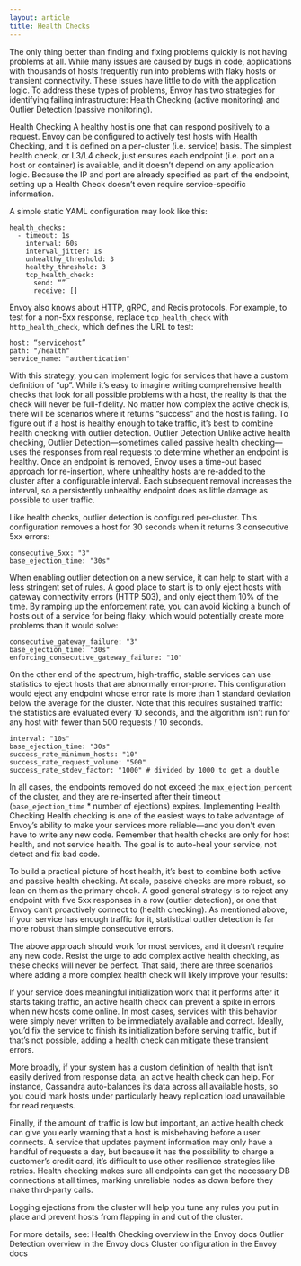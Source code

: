 ```yaml
---
layout: article
title: Health Checks
---
```


The only thing better than finding and fixing problems quickly is not having problems at all. While many issues are caused by bugs in code, applications with thousands of hosts frequently run into problems with flaky hosts or transient connectivity. These issues have little to do with the application logic. To address these types of problems, Envoy has two strategies for identifying failing infrastructure: Health Checking (active monitoring) and Outlier Detection (passive monitoring).

Health Checking
A healthy host is one that can respond positively to a request. Envoy can be configured to actively test hosts with Health Checking, and it is defined on a per-cluster (i.e. service) basis. The simplest health check, or L3/L4 check, just ensures each endpoint (i.e. port on a host or container) is available, and it doesn’t depend on any application logic. Because the IP and port are already specified as part of the endpoint, setting up a Health Check doesn’t even require service-specific information.

A simple static YAML configuration may look like this:

```
health_checks:
  - timeout: 1s
    interval: 60s
    interval_jitter: 1s
    unhealthy_threshold: 3
    healthy_threshold: 3
    tcp_health_check:
      send: “”
      receive: []
```

Envoy also knows about HTTP, gRPC, and Redis protocols. For example, to test for a non-5xx response, replace `tcp_health_check` with `http_health_check`, which defines the URL to test:

```
host: “servicehost”
path: "/health"
service_name: "authentication"
```

With this strategy, you can implement logic for services that have a custom definition of “up”. While it’s easy to imagine writing comprehensive health checks that look for all possible problems with a host, the reality is that the check will never be full-fidelity. No matter how complex the active check is, there will be scenarios where it returns “success” and the host is failing. To figure out if a host is healthy enough to take traffic, it’s best to combine health checking with outlier detection.
Outlier Detection
Unlike active health checking, Outlier Detection—sometimes called passive health checking—uses the responses from real requests to determine whether an endpoint is healthy. Once an endpoint is removed, Envoy uses a time-out based approach for re-insertion, where unhealthy hosts are re-added to the cluster after a configurable interval. Each subsequent removal increases the interval, so a persistently unhealthy endpoint does as little damage as possible to user traffic.

Like health checks, outlier detection is configured per-cluster. This configuration removes a host for 30 seconds when it returns 3 consecutive 5xx errors:

```
consecutive_5xx: "3"
base_ejection_time: "30s"
```

When enabling outlier detection on a new service, it can help to start with a less stringent set of rules. A good place to start is to only eject hosts with gateway connectivity errors (HTTP 503), and only eject them 10% of the time. By ramping up the enforcement rate, you can avoid kicking a bunch of hosts out of a service for being flaky, which would potentially create more problems than it would solve:

```
consecutive_gateway_failure: "3"
base_ejection_time: "30s"
enforcing_consecutive_gateway_failure: "10"
```

On the other end of the spectrum, high-traffic, stable services can use statistics to eject hosts that are abnormally error-prone. This configuration would eject any endpoint whose error rate is more than 1 standard deviation below the average for the cluster. Note that this requires sustained traffic: the statistics are evaluated every 10 seconds, and the algorithm isn’t run for any host with fewer than 500 requests / 10 seconds.

```
interval: "10s"
base_ejection_time: "30s"
success_rate_minimum_hosts: "10"
success_rate_request_volume: "500"
success_rate_stdev_factor: "1000" # divided by 1000 to get a double
```

In all cases, the endpoints removed do not exceed the `max_ejection_percent` of the cluster, and they are  re-inserted after their timeout (`base_ejection_time` * number of ejections) expires.
Implementing Health Checking
Health checking is one of the easiest ways to take advantage of Envoy’s ability to make your services more reliable—and you don't even have to write any new code. Remember that health checks are only for host health, and not service health. The goal is to auto-heal your service, not detect and fix bad code.

To build a practical picture of host health, it’s best to combine both active and passive health checking. At scale, passive checks are more robust, so lean on them as the primary check. A good general strategy is to reject any endpoint with five 5xx responses in a row (outlier detection), or one that Envoy can’t proactively connect to (health checking). As mentioned above, if your service has enough traffic for it, statistical outlier detection is far more robust than simple consecutive errors.

The above approach should work for most services, and it doesn’t require any new code. Resist the urge to add complex active health checking, as these checks will never be perfect. That said, there are three scenarios where adding a more complex health check will likely improve your results:

If your service does meaningful initialization work that it performs after it starts taking traffic, an active health check can prevent a spike in errors when new hosts come online. In most cases, services with this behavior were simply never written to be immediately available and correct. Ideally, you’d fix the service to finish its initialization before serving traffic, but if that’s not possible, adding a health check can mitigate these transient errors.

More broadly, if your system has a custom definition of health that isn’t easily derived from response data, an active health check can help. For instance, Cassandra auto-balances its data across all available hosts, so you could mark hosts under particularly heavy replication load unavailable for read requests.

Finally, if the amount of traffic is low but important, an active health check can give you early warning that a host is misbehaving before a user connects. A service that updates payment information may only have a handful of requests a day, but because it has the possibility to charge a customer’s credit card, it’s difficult to use other resilience strategies like retries. Health checking makes sure all endpoints can get the necessary DB connections at all times, marking unreliable nodes as down before they make third-party calls.

Logging ejections from the cluster will help you tune any rules you put in place and prevent hosts from flapping in and out of the cluster.

For more details, see:
Health Checking overview in the Envoy docs
Outlier Detection overview in the Envoy docs
Cluster configuration in the Envoy docs
